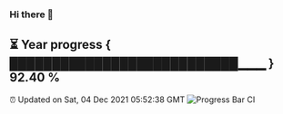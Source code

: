 ### Hi there 👋
⏳ Year progress { ███████████████████████████▁▁▁ } 92.40 %
---
⏰ Updated on Sat, 04 Dec 2021 05:52:38 GMT
![Progress Bar CI](https://github.com/liununu/liununu/workflows/Progress%20Bar%20CI/badge.svg)
